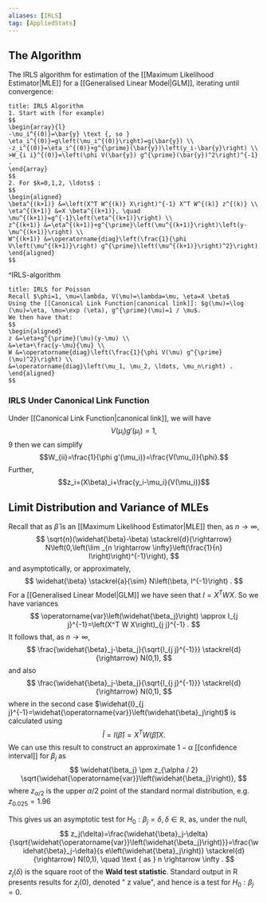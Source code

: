 ```yaml
---
aliases: [IRLS]
tag: [AppliedStats]
---
```


## The Algorithm
The IRLS algorithm for estimation of the [[Maximum Likelihood Estimator|MLE]] for a [[Generalised Linear Model|GLM]], iterating until convergence:

```ad-algorithm
title: IRLS Algorithm
1. Start with (for example)
$$
\begin{array}{l}
-\mu_i^{(0)}=\bar{y} \text {, so } \eta_i^{(0)}=g\left(\mu_i^{(0)}\right)=g(\bar{y}) \\
-z_i^{(0)}=\eta_i^{(0)}+g^{\prime}(\bar{y})\left(y_i-\bar{y}\right) \\
>W_{i i}^{(0)}=\left(\phi V(\bar{y}) g^{\prime}(\bar{y})^2\right)^{-1} .
\end{array}
$$
2. For $k=0,1,2, \ldots$ :
$$
\begin{aligned}
\beta^{(k+1)} &=\left(X^T W^{(k)} X\right)^{-1} X^T W^{(k)} z^{(k)} \\
\eta^{(k+1)} &=X \beta^{(k+1)}, \quad \mu^{(k+1)}=g^{-1}\left(\eta^{(k+1)}\right) \\
z^{(k+1)} &=\eta^{(k+1)}+g^{\prime}\left(\mu^{(k+1)}\right)\left(y-\mu^{(k+1)}\right) \\
W^{(k+1)} &=\operatorname{diag}\left(\frac{1}{\phi V\left(\mu^{(k+1)}\right) g^{\prime}\left(\mu^{(k+1)}\right)^2}\right)
\end{aligned}
$$
```
^IRLS-algorithm

```ad-example
title: IRLS for Poisson
Recall $\phi=1, \mu=\lambda, V(\mu)=\lambda=\mu, \eta=X \beta$
Using the [[Canonical Link Function|canonical link]]: $g(\mu)=\log (\mu)=\eta, \mu=\exp (\eta), g^{\prime}(\mu)=1 / \mu$.
We then have that:
$$
\begin{aligned}
z &=\eta+g^{\prime}(\mu)(y-\mu) \\
&=\eta+\frac{y-\mu}{\mu} \\
W &=\operatorname{diag}\left(\frac{1}{\phi V(\mu) g^{\prime}(\mu)^2}\right) \\
&=\operatorname{diag}\left(\mu_1, \mu_2, \ldots, \mu_n\right) .
\end{aligned}
$$
```
### IRLS Under Canonical Link Function
Under [[Canonical Link Function|canonical link]], we will have $$V(\mu_i)g'(\mu_i)=1,$$9 then we can simplify $$W_{ii}=\frac{1}{\phi g'(\mu_i)}=\frac{V(\mu_i)}{\phi}.$$ Further, $$z_i=(X\beta)_i+\frac{y_i-\mu_i}{V(\mu_i)}$$
## Limit Distribution and Variance of MLEs
Recall that as $\widehat{\beta}$ is an [[Maximum Likelihood Estimator|MLE]] then, as $n \rightarrow \infty$,
$$
\sqrt{n}(\widehat{\beta}-\beta) \stackrel{d}{\rightarrow} N\left(0,\left(\lim _{n \rightarrow \infty}\left(\frac{1}{n} I\right)\right)^{-1}\right),
$$
and asymptotically, or approximately,
$$
\widehat{\beta} \stackrel{a}{\sim} N\left(\beta, I^{-1}\right) .
$$
For a [[Generalised Linear Model|GLM]] we have seen that $I=X^T W X$.
So we have variances
$$
\operatorname{var}\left(\widehat{\beta_j}\right) \approx I_{j j}^{-1}=\left(X^T W X\right)_{j j}^{-1} .
$$
It follows that, as $n \rightarrow \infty$,
$$
\frac{\widehat{\beta}_j-\beta_j}{\sqrt{I_{j j}^{-1}}} \stackrel{d}{\rightarrow} N(0,1),
$$
and also
$$
\frac{\widehat{\beta}_j-\beta_j}{\sqrt{I_{j j}^{-1}}} \stackrel{d}{\rightarrow} N(0,1),
$$
where in the second case $\widehat{I}_{j j}^{-1}=\widehat{\operatorname{var}}\left(\widehat{\beta}_j\right)$ is calculated using
$$
\widehat{I}=I(\widehat{\beta})=X^T W(\widehat{\beta}) X \text {. }
$$
We can use this result to construct an approximate $1-\alpha$ [[confidence interval]] for $\beta_j$ as
$$
\widehat{\beta_j} \pm z_{\alpha / 2} \sqrt{\widehat{\operatorname{var}}\left(\widehat{\beta_j}\right)},
$$
where $z_{\alpha / 2}$ is the upper $\alpha / 2$ point of the standard normal distribution, e.g. $z_{0.025}=1.96$

This gives us an asymptotic test for $H_0: \beta_j=\delta, \delta \in \mathbb{R}$, as, under the null,
$$
z_j(\delta)=\frac{\widehat{\beta}_j-\delta}{\sqrt{\widehat{\operatorname{var}}\left(\widehat{\beta_j}\right)}}=\frac{\widehat{\beta}_j-\delta}{s e\left(\widehat{\beta}_j\right)} \stackrel{d}{\rightarrow} N(0,1), \quad \text { as } n \rightarrow \infty .
$$
$z_j(\delta)$ is the square root of the **Wald test statistic**.
Standard output in $\mathrm{R}$ presents results for $z_j(0)$, denoted " $\mathrm{z}$ value", and hence is a test for $H_0: \beta_j=0$.
